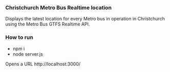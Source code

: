 ### Christchurch Metro Bus Realtime location

Displays the latest location for every Metro bus in operation in Christchurch using the Metro Bus GTFS Realtime API.

### How to run

-   npm i
-   node server.js

Opens a URL http://localhost:3000/
